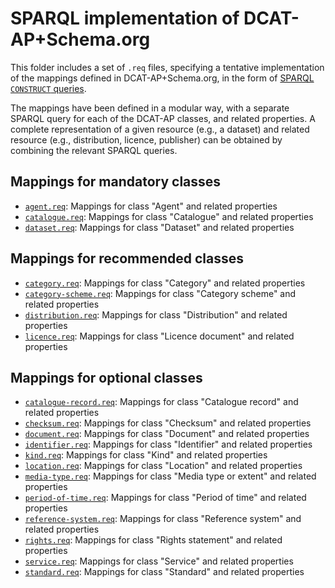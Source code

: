 <h1>SPARQL implementation of DCAT-AP+Schema.org</h1>
<p>This folder includes a set of <code>.req</code> files, specifying a tentative implementation of the mappings defined in DCAT-AP+Schema.org, in the form of <a target="_blank" href="https://www.w3.org/TR/sparql11-query/#construct">SPARQL <code>CONSTRUCT</code> queries</a>.</p>
<p>The mappings have been defined in a modular way, with a separate SPARQL query for each of the DCAT-AP classes, and related properties. A complete representation of a given resource (e.g., a dataset) and related resource (e.g., distribution, licence, publisher) can be obtained by combining the relevant SPARQL queries.</p>
<!--
<p>The defined SPARQL queries can be tested on the SPARQL endpoint of the <a target="_blank" href="http://inspire-sandbox.jrc.ec.europa.eu/geodcat-ap/">INSPIRE GeoDCAT-AP Sandbox</a>, that makes available a snapshot of the metadata records, in GeoDCAT-AP format, harvested by the <a target="_blank" href="http://inspire-geoportal.ec.europa.eu/">INSPIRE Geoportal</a>.</p>
-->
<h2>Mappings for mandatory classes</h2>
<ul>
<li><a href="./agent.req"><code>agent.req</code></a>: Mappings for class "Agent" and related properties</li>
<li><a href="./catalogue.req"><code>catalogue.req</code></a>: Mappings for class "Catalogue" and related properties</li>
<li><a href="./dataset.req"><code>dataset.req</code></a>: Mappings for class "Dataset" and related properties</li>
</ul>
<h2>Mappings for recommended classes</h2>
<ul>
<li><a href="./category.req"><code>category.req</code></a>: Mappings for class "Category" and related properties</li>
<li><a href="./category-scheme.req"><code>category-scheme.req</code></a>: Mappings for class "Category scheme" and related properties</li>
<li><a href="./distribution.req"><code>distribution.req</code></a>: Mappings for class "Distribution" and related properties</li>
<li><a href="./licence.req"><code>licence.req</code></a>: Mappings for class "Licence document" and related properties</li>
</ul>
<h2>Mappings for optional classes</h2>
<ul>
<li><a href="./catalogue-record.req"><code>catalogue-record.req</code></a>: Mappings for class "Catalogue record" and related properties</li>
<li><a href="./checksum.req"><code>checksum.req</code></a>: Mappings for class "Checksum" and related properties</li>
<li><a href="./document.req"><code>document.req</code></a>: Mappings for class "Document" and related properties</li>
<li><a href="./identifier.req"><code>identifier.req</code></a>: Mappings for class "Identifier" and related properties</li>
<li><a href="./kind.req"><code>kind.req</code></a>: Mappings for class "Kind" and related properties</li>
<li><a href="./location.req"><code>location.req</code></a>: Mappings for class "Location" and related properties</li>
<li><a href="./media-type.req"><code>media-type.req</code></a>: Mappings for class "Media type or extent" and related properties</li>
<li><a href="./period-of-time.req"><code>period-of-time.req</code></a>: Mappings for class "Period of time" and related properties</li>
<li><a href="./reference-system.req"><code>reference-system.req</code></a>: Mappings for class "Reference system" and related properties</li>
<li><a href="./rights.req"><code>rights.req</code></a>: Mappings for class "Rights statement" and related properties</li>
<li><a href="./service.req"><code>service.req</code></a>: Mappings for class "Service" and related properties</li>
<li><a href="./standard.req"><code>standard.req</code></a>: Mappings for class "Standard" and related properties</li>
</ul>


